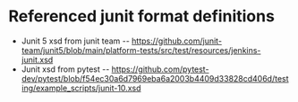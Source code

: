 # Referenced junit format definitions

* Junit 5 xsd from junit team -- https://github.com/junit-team/junit5/blob/main/platform-tests/src/test/resources/jenkins-junit.xsd
* Junit xsd from pytest -- https://github.com/pytest-dev/pytest/blob/f54ec30a6d7969eba6a2003b4409d33828cd406d/testing/example_scripts/junit-10.xsd